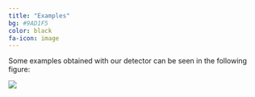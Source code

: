 ```yaml
---
title: "Examples"
bg: #9AD1F5
color: black
fa-icon: image
---
```

Some examples obtained with our detector can be seen in the following figure:

<div style="display:table-cell; vertical-align:middle; text-align:center">
  <img src="./assets/img/detection_results.png">
</div>
